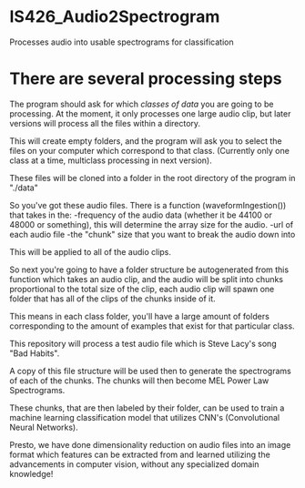 # IS426_Audio2Spectrogram
Processes audio into usable spectrograms for classification

# There are several processing steps
The program should ask for which *classes of data* you are going to be processing. At the moment, it only processes one large audio clip, but later versions will process all the files within a directory.

This will create empty folders, and the program
will ask you to select the files on your computer which correspond to that class. (Currently only one class at a time, multiclass processing in next version).

These files will be cloned into a folder in the root directory of the program in "./data"

So you've got these audio files. There is a function (waveformIngestion()) that takes in the:
-frequency of the audio data (whether it be 44100 or 48000 or something),
this will determine the array size for the audio.
-url of each audio file
-the "chunk" size that you want to break the audio down into

This will be applied to all of the audio clips.

So next you're going to have a folder structure be autogenerated from this function which takes an audio clip,
and the audio will be split into chunks proportional to the total size of the clip,
each audio clip will spawn one folder that has all of the clips of the chunks inside of it.

This means in each class folder, you'll have a large amount of folders corresponding to the amount
of examples that exist for that particular class.

This repository will process a test audio file which is Steve Lacy's song "Bad Habits".

A copy of this file structure will be used then to generate the spectrograms of each of the chunks.
The chunks will then become MEL Power Law Spectrograms.

These chunks, that are then labeled by their folder, can be used to train a machine learning classification model
that utilizes CNN's (Convolutional Neural Networks).

Presto, we have done dimensionality reduction on audio files into an image format which features can be extracted from and learned
utilizing the advancements in computer vision, without any specialized domain knowledge!

